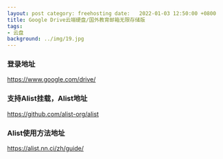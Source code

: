 ```yaml
---
layout: post category: freehosting date:   2022-01-03 12:50:00 +0800
title: Google Drive云端硬盘/国外教育邮箱无限存储版
tags:
- 云盘
background: ../img/19.jpg
---
```




### 登录地址<br>
https://www.google.com/drive/

### 支持Alist挂载，Alist地址<br>
https://github.com/alist-org/alist

### Alist使用方法地址<br>
https://alist.nn.ci/zh/guide/
